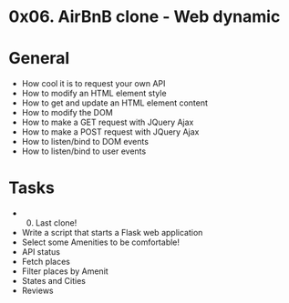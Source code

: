 # 0x06. AirBnB clone - Web dynamic

# General

   *  How cool it is to request your own API
   *  How to modify an HTML element style
   *  How to get and update an HTML element content
   *  How to modify the DOM
   *  How to make a GET request with JQuery Ajax
   *  How to make a POST request with JQuery Ajax
   *  How to listen/bind to DOM events
   *  How to listen/bind to user events

# Tasks

  * 0. Last clone! 
  * Write a script that starts a Flask web application
  * Select some Amenities to be comfortable! 
  * API status
  * Fetch places 
  * Filter places by Amenit
  * States and Cities 
  * Reviews


